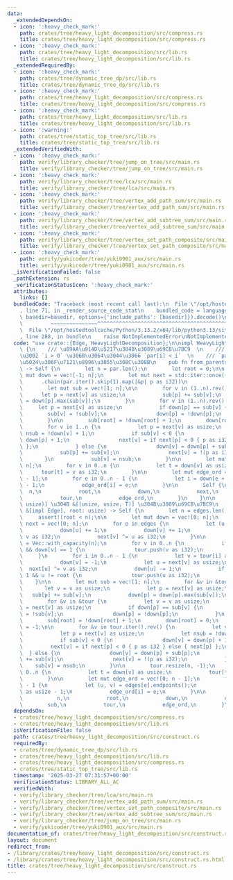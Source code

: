 ```yaml
---
data:
  _extendedDependsOn:
  - icon: ':heavy_check_mark:'
    path: crates/tree/heavy_light_decomposition/src/compress.rs
    title: crates/tree/heavy_light_decomposition/src/compress.rs
  - icon: ':heavy_check_mark:'
    path: crates/tree/heavy_light_decomposition/src/lib.rs
    title: crates/tree/heavy_light_decomposition/src/lib.rs
  _extendedRequiredBy:
  - icon: ':heavy_check_mark:'
    path: crates/tree/dynamic_tree_dp/src/lib.rs
    title: crates/tree/dynamic_tree_dp/src/lib.rs
  - icon: ':heavy_check_mark:'
    path: crates/tree/heavy_light_decomposition/src/compress.rs
    title: crates/tree/heavy_light_decomposition/src/compress.rs
  - icon: ':heavy_check_mark:'
    path: crates/tree/heavy_light_decomposition/src/lib.rs
    title: crates/tree/heavy_light_decomposition/src/lib.rs
  - icon: ':warning:'
    path: crates/tree/static_top_tree/src/lib.rs
    title: crates/tree/static_top_tree/src/lib.rs
  _extendedVerifiedWith:
  - icon: ':heavy_check_mark:'
    path: verify/library_checker/tree/jump_on_tree/src/main.rs
    title: verify/library_checker/tree/jump_on_tree/src/main.rs
  - icon: ':heavy_check_mark:'
    path: verify/library_checker/tree/lca/src/main.rs
    title: verify/library_checker/tree/lca/src/main.rs
  - icon: ':heavy_check_mark:'
    path: verify/library_checker/tree/vertex_add_path_sum/src/main.rs
    title: verify/library_checker/tree/vertex_add_path_sum/src/main.rs
  - icon: ':heavy_check_mark:'
    path: verify/library_checker/tree/vertex_add_subtree_sum/src/main.rs
    title: verify/library_checker/tree/vertex_add_subtree_sum/src/main.rs
  - icon: ':heavy_check_mark:'
    path: verify/library_checker/tree/vertex_set_path_composite/src/main.rs
    title: verify/library_checker/tree/vertex_set_path_composite/src/main.rs
  - icon: ':heavy_check_mark:'
    path: verify/yukicoder/tree/yuki0901_aux/src/main.rs
    title: verify/yukicoder/tree/yuki0901_aux/src/main.rs
  _isVerificationFailed: false
  _pathExtension: rs
  _verificationStatusIcon: ':heavy_check_mark:'
  attributes:
    links: []
  bundledCode: "Traceback (most recent call last):\n  File \"/opt/hostedtoolcache/Python/3.13.2/x64/lib/python3.13/site-packages/onlinejudge_verify/documentation/build.py\"\
    , line 71, in _render_source_code_stat\n    bundled_code = language.bundle(stat.path,\
    \ basedir=basedir, options={'include_paths': [basedir]}).decode()\n          \
    \         ~~~~~~~~~~~~~~~^^^^^^^^^^^^^^^^^^^^^^^^^^^^^^^^^^^^^^^^^^^^^^^^^^^^^^^^^^^^^^^^^^\n\
    \  File \"/opt/hostedtoolcache/Python/3.13.2/x64/lib/python3.13/site-packages/onlinejudge_verify/languages/rust.py\"\
    , line 288, in bundle\n    raise NotImplementedError\nNotImplementedError\n"
  code: "use crate::{Edge, HeavyLightDecomposition};\n\nimpl HeavyLightDecomposition\
    \ {\n    /// \u89AA\u914D\u5217\u304B\u3089\u69CB\u7BC9  \n    /// `0` \u304C\u6839\
    \u3002 `i > 0` \u306B\u3064\u3044\u3066 `par[i] < i`  \n    /// `par[0]` \u306E\
    \u5024\u306F\u7121\u8996\u3055\u308C\u308B\n    pub fn from_parents(par: &[usize])\
    \ -> Self {\n        let n = par.len();\n        let root = 0;\n\n        let\
    \ mut down = vec![-1; n];\n        let mut next = std::iter::once(-1)\n      \
    \      .chain(par.iter().skip(1).map(|&p| p as i32))\n            .collect::<Vec<_>>();\n\
    \        let mut sub = vec![1; n];\n\n        for v in (1..n).rev() {\n      \
    \      let p = next[v] as usize;\n            sub[p] += sub[v];\n            down[p]\
    \ = down[p].max(sub[v]);\n        }\n        for v in (1..n).rev() {\n       \
    \     let p = next[v] as usize;\n            if down[p] == sub[v] {\n        \
    \        sub[v] = !sub[v];\n                down[p] = !down[p];\n            }\n\
    \        }\n\n        sub[root] = !down[root] + 1;\n        down[root] = 0;\n\n\
    \        for v in 1..n {\n            let p = next[v] as usize;\n            let\
    \ nsub = !down[v] + 1;\n            if sub[v] < 0 {\n                down[v] =\
    \ down[p] + 1;\n                next[v] = if next[p] < 0 { p as i32 } else { next[p]\
    \ };\n            } else {\n                down[v] = down[p] + sub[p];\n    \
    \            sub[p] += sub[v];\n                next[v] = !(p as i32);\n     \
    \       }\n            sub[v] = nsub;\n        }\n\n        let mut tour = vec![-1;\
    \ n];\n        for v in 0..n {\n            let t = down[v] as usize;\n      \
    \      tour[t] = v as i32;\n        }\n\n        let mut edge_ord = vec![0; n\
    \ - 1];\n        for e in 0..n - 1 {\n            let i = down[e + 1] as usize\
    \ - 1;\n            edge_ord[i] = e;\n        }\n\n        Self {\n          \
    \  n,\n            root,\n            down,\n            next,\n            sub,\n\
    \            tour,\n            edge_ord,\n        }\n    }\n\n    /// &[(usize,\
    \ usize)] \u304B &[(usize, usize, T)] \u304B\u3089\u69CB\u7BC9\n    pub fn from_edges(edges:\
    \ &[impl Edge], root: usize) -> Self {\n        let n = edges.len() + 1;\n   \
    \     assert!(root < n);\n\n        let mut down = vec![0; n];\n        let mut\
    \ next = vec![0; n];\n        for e in edges {\n            let (u, v) = e.endpoints();\n\
    \            down[u] += 1;\n            down[v] += 1;\n            next[u] ^=\
    \ v as i32;\n            next[v] ^= u as i32;\n        }\n\n        let mut tour\
    \ = Vec::with_capacity(n);\n        for v in 0..n {\n            if v != root\
    \ && down[v] == 1 {\n                tour.push(v as i32);\n            }\n   \
    \     }\n        for i in 0..n - 1 {\n            let v = tour[i] as usize;\n\
    \            down[v] = -1;\n            let u = next[v] as usize;\n          \
    \  next[u] ^= v as i32;\n            down[u] -= 1;\n            if down[u] ==\
    \ 1 && u != root {\n                tour.push(u as i32);\n            }\n    \
    \    }\n\n        let mut sub = vec![1; n];\n        for &v in &tour {\n     \
    \       let v = v as usize;\n            let p = next[v] as usize;\n         \
    \   sub[p] += sub[v];\n            down[p] = down[p].max(sub[v]);\n        }\n\
    \        for &v in &tour {\n            let v = v as usize;\n            let p\
    \ = next[v] as usize;\n            if down[p] == sub[v] {\n                sub[v]\
    \ = !sub[v];\n                down[p] = !down[p];\n            }\n        }\n\n\
    \        sub[root] = !down[root] + 1;\n        down[root] = 0;\n        next[root]\
    \ = -1;\n\n        for &v in tour.iter().rev() {\n            let v = v as usize;\n\
    \            let p = next[v] as usize;\n            let nsub = !down[v] + 1;\n\
    \            if sub[v] < 0 {\n                down[v] = down[p] + 1;\n       \
    \         next[v] = if next[p] < 0 { p as i32 } else { next[p] };\n          \
    \  } else {\n                down[v] = down[p] + sub[p];\n                sub[p]\
    \ += sub[v];\n                next[v] = !(p as i32);\n            }\n        \
    \    sub[v] = nsub;\n        }\n\n        tour.resize(n, -1);\n        for v in\
    \ 0..n {\n            let t = down[v] as usize;\n            tour[t] = v as i32;\n\
    \        }\n\n        let mut edge_ord = vec![0; n - 1];\n        for e in 0..n\
    \ - 1 {\n            let (u, v) = edges[e].endpoints();\n            let i = down[u].max(down[v])\
    \ as usize - 1;\n            edge_ord[i] = e;\n        }\n\n        Self {\n \
    \           n,\n            root,\n            down,\n            next,\n    \
    \        sub,\n            tour,\n            edge_ord,\n        }\n    }\n}\n"
  dependsOn:
  - crates/tree/heavy_light_decomposition/src/compress.rs
  - crates/tree/heavy_light_decomposition/src/lib.rs
  isVerificationFile: false
  path: crates/tree/heavy_light_decomposition/src/construct.rs
  requiredBy:
  - crates/tree/dynamic_tree_dp/src/lib.rs
  - crates/tree/heavy_light_decomposition/src/lib.rs
  - crates/tree/heavy_light_decomposition/src/compress.rs
  - crates/tree/static_top_tree/src/lib.rs
  timestamp: '2025-03-27 07:31:57+00:00'
  verificationStatus: LIBRARY_ALL_AC
  verifiedWith:
  - verify/library_checker/tree/lca/src/main.rs
  - verify/library_checker/tree/vertex_add_path_sum/src/main.rs
  - verify/library_checker/tree/vertex_set_path_composite/src/main.rs
  - verify/library_checker/tree/vertex_add_subtree_sum/src/main.rs
  - verify/library_checker/tree/jump_on_tree/src/main.rs
  - verify/yukicoder/tree/yuki0901_aux/src/main.rs
documentation_of: crates/tree/heavy_light_decomposition/src/construct.rs
layout: document
redirect_from:
- /library/crates/tree/heavy_light_decomposition/src/construct.rs
- /library/crates/tree/heavy_light_decomposition/src/construct.rs.html
title: crates/tree/heavy_light_decomposition/src/construct.rs
---
```


